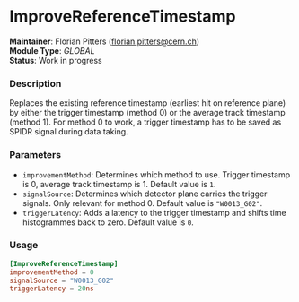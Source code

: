 # ImproveReferenceTimestamp
**Maintainer**: Florian Pitters (<florian.pitters@cern.ch>)  
**Module Type**: *GLOBAL*  
**Status**: Work in progress

### Description
Replaces the existing reference timestamp (earliest hit on reference plane) by either the trigger timestamp (method 0) or the average track timestamp (method 1). For method 0 to work, a trigger timestamp has to be saved as SPIDR signal during data taking.

### Parameters
* `improvementMethod`: Determines which method to use. Trigger timestamp is 0, average track timestamp is 1. Default value is `1`.
* `signalSource`: Determines which detector plane carries the trigger signals. Only relevant for method 0. Default value is `"W0013_G02"`.
* `triggerLatency`: Adds a latency to the trigger timestamp and shifts time histogrammes back to zero. Default value is `0`.

### Usage
```toml
[ImproveReferenceTimestamp]
improvementMethod = 0
signalSource = "W0013_G02"
triggerLatency = 20ns
```
